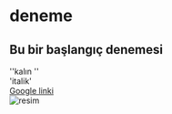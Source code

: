 # deneme
## Bu bir başlangıç denemesi<br/>
''kalın '' <br/>
'italik'<br/>
[Google linki](https://google.com)<br/>
![resim](https://getwallpapers.com/wallpaper/full/7/b/d/845250-kung-fu-panda-3-wallpapers-1920x1200-for-meizu.jpg)
